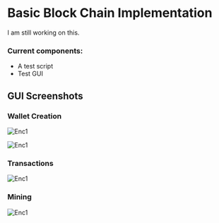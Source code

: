 # Basic Block Chain Implementation 

I am still working on this. 

### Current components: 
- A test script
- Test GUI 

## GUI Screenshots 

### Wallet Creation
![Enc1](https://github.com/trantorberk/basicblockchain/blob/main/src/gui-shots/shot1.png) 

![Enc1](https://github.com/trantorberk/basicblockchain/blob/main/src/gui-shots/shot2.png) 

### Transactions
![Enc1](https://github.com/trantorberk/basicblockchain/blob/main/src/gui-shots/shot3.png) 

### Mining
![Enc1](https://github.com/trantorberk/basicblockchain/blob/main/src/gui-shots/shot4.png)
